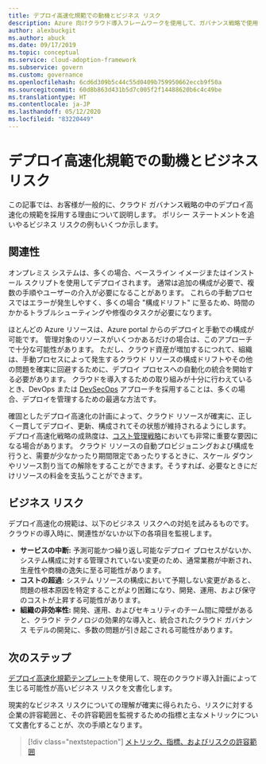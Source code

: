 ```yaml
---
title: デプロイ高速化規範での動機とビジネス リスク
description: Azure 向けクラウド導入フレームワークを使用して、ガバナンス戦略で使用できるデプロイ高速化規範のビジネス リスクについて説明します。
author: alexbuckgit
ms.author: abuck
ms.date: 09/17/2019
ms.topic: conceptual
ms.service: cloud-adoption-framework
ms.subservice: govern
ms.custom: governance
ms.openlocfilehash: 6cd6d309b5c44c55d0409b759950662eccb9f50a
ms.sourcegitcommit: 60d8b863d431b5d7c005f2f14488620b6c4c49be
ms.translationtype: HT
ms.contentlocale: ja-JP
ms.lasthandoff: 05/12/2020
ms.locfileid: "83220449"
---
```

# <a name="motivations-and-business-risks-in-the-deployment-acceleration-discipline"></a>デプロイ高速化規範での動機とビジネス リスク

この記事では、お客様が一般的に、クラウド ガバナンス戦略の中のデプロイ高速化の規範を採用する理由について説明します。 ポリシー ステートメントを追いやるビジネス リスクの例もいくつか示します。

<!-- markdownlint-disable MD026 -->

## <a name="relevance"></a>関連性

オンプレミス システムは、多くの場合、ベースライン イメージまたはインストール スクリプトを使用してデプロイされます。 通常は追加の構成が必要で、複数の手順やユーザーの介入が必要になることがあります。 これらの手動プロセスではエラーが発生しやすく、多くの場合 "構成ドリフト" に至るため、時間のかかるトラブルシューティングや修復のタスクが必要になります。

ほとんどの Azure リソースは、Azure portal からのデプロイと手動での構成が可能です。 管理対象のリソースがいくつかあるだけの場合は、このアプローチで十分な可能性があります。 ただし、クラウド資産が増加するにつれて、組織は、手動プロセスによって発生するクラウド リソースの構成ドリフトやその他の問題を確実に回避するために、デプロイ プロセスへの自動化の統合を開始する必要があります。 クラウドを導入するための取り組みが十分に行わえているとき、DevOps または [DevSecOps](https://www.microsoft.com/devsecops) アプローチを採用することは、多くの場合、デプロイを管理するための最適な方法です。

確固としたデプロイ高速化の計画によって、クラウド リソースが確実に、正しく一貫してデプロイ、更新、構成されてその状態が維持されるようにします。 デプロイ高速化戦略の成熟度は、[コスト管理戦略](../cost-management/index.md)においても非常に重要な要因になる場合があります。 クラウド リソースの自動プロビジョニングおよび構成を行うと、需要が少なかったり期間限定であったりするときに、スケール ダウンやリソース割り当ての解除をすることができます。そうすれば、必要なときにだけリソースの料金を支払うことができます。

## <a name="business-risk"></a>ビジネス リスク

デプロイ高速化の規範は、以下のビジネス リスクへの対処を試みるものです。 クラウドの導入時に、関連性がないか以下の各項目を監視します。

- **サービスの中断:** 予測可能かつ繰り返し可能なデプロイ プロセスがないか、システム構成に対する管理されていない変更のため、通常業務が中断され、生産性や商機の逸失に至る可能性があります。
- **コストの超過:** システム リソースの構成において予期しない変更があると、問題の根本原因を特定することがより困難になり、開発、運用、および保守のコストが上昇する可能性があります。
- **組織の非効率性:** 開発、運用、およびセキュリティのチーム間に障壁があると、クラウド テクノロジの効果的な導入と、統合されたクラウド ガバナンス モデルの開発に、多数の問題が引き起こされる可能性があります。

## <a name="next-steps"></a>次のステップ

[デプロイ高速化規範テンプレート](./template.md)を使用して、現在のクラウド導入計画によって生じる可能性が高いビジネス リスクを文書化します。

現実的なビジネス リスクについての理解が確実に得られたら、リスクに対する企業の許容範囲と、その許容範囲を監視するための指標と主なメトリックについて文書化することが、次の手順となります。

> [!div class="nextstepaction"]
> [メトリック、指標、およびリスクの許容範囲](./metrics-tolerance.md)
